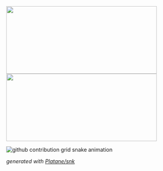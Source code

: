 <div styles="display: flex; flex-direction: row;align-items: center; justify-content: space-between">
  <img align="center" width="400px" height="180px" src="https://github-readme-stats.vercel.app/api?username=AdryanS&count_private=true&theme=dark&bg_color=1,282a36,44475a&text_color=fff&hide_border=true " />
  <img height="180px" width="400px" align="center" src="https://github-readme-stats.vercel.app/api/top-langs/?username=AdryanS&layout=compact&theme=dark&bg_color=45,282a36,44475a&text_color=fff&hide_border=true" />
</div>



![github contribution grid snake animation](https://raw.githubusercontent.com/AdryanS/AdryanS/output/github-contribution-grid-snake.svg)

_generated with [Platane/snk](https://github.com/Platane/snk)_
